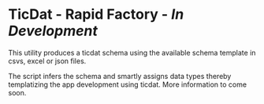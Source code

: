 # TicDat - Rapid Factory - *In Development*

This utility produces a ticdat schema 
using the available schema template in csvs, excel or 
json files. 

The script infers the schema and smartly assigns data types thereby 
templatizing the app development using ticdat. More information 
to come soon.
